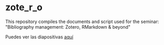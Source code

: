 # zote_r_o
 This repository compiles the documents and script used for the seminar: "Bibliography management: Zotero, RMarkdown & beyond"

Puedes ver las diapositivas  [aquí](https://dario-ssm.github.io/zote_r_o/#/title-slide)
